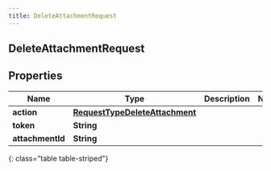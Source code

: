 ```yaml
---
title: DeleteAttachmentRequest
---
```

## DeleteAttachmentRequest


## Properties

| Name | Type | Description | Notes |
| ------------ | ------------- | ------------- | ------------- |
| **action** | <!----><!---->[**RequestTypeDeleteAttachment**](RequestTypeDeleteAttachment.html)<!----> |  |  |
| **token** | <!----><!---->**String**<!----> |  |  |
| **attachmentId** | <!----><!---->**String**<!----> |  |  |
{: class="table table-striped"}



